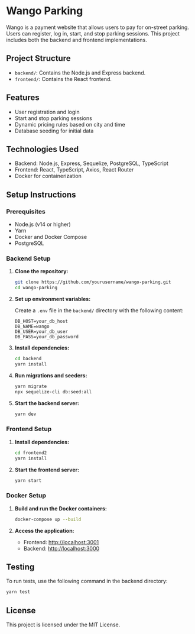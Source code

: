 
# Wango Parking

Wango is a payment website that allows users to pay for on-street parking. Users can register, log in, start, and stop parking sessions. This project includes both the backend and frontend implementations.

## Project Structure

- `backend/`: Contains the Node.js and Express backend.
- `frontend/`: Contains the React frontend.

## Features

- User registration and login
- Start and stop parking sessions
- Dynamic pricing rules based on city and time
- Database seeding for initial data

## Technologies Used

- Backend: Node.js, Express, Sequelize, PostgreSQL, TypeScript
- Frontend: React, TypeScript, Axios, React Router
- Docker for containerization

## Setup Instructions

### Prerequisites

- Node.js (v14 or higher)
- Yarn
- Docker and Docker Compose
- PostgreSQL

### Backend Setup

1. **Clone the repository:**

   ```bash
   git clone https://github.com/yourusername/wango-parking.git
   cd wango-parking
   ```

2. **Set up environment variables:**

   Create a `.env` file in the `backend/` directory with the following content:

   ```env
   DB_HOST=your_db_host
   DB_NAME=wango
   DB_USER=your_db_user
   DB_PASS=your_db_password
   ```

3. **Install dependencies:**

   ```bash
   cd backend
   yarn install
   ```

4. **Run migrations and seeders:**

   ```bash
   yarn migrate
   npx sequelize-cli db:seed:all
   ```

5. **Start the backend server:**

   ```bash
   yarn dev
   ```

### Frontend Setup

1. **Install dependencies:**

   ```bash
   cd frontend2
   yarn install
   ```

2. **Start the frontend server:**

   ```bash
   yarn start
   ```

### Docker Setup

1. **Build and run the Docker containers:**

   ```bash
   docker-compose up --build
   ```

2. **Access the application:**

   - Frontend: [http://localhost:3001](http://localhost:3001)
   - Backend: [http://localhost:3000](http://localhost:3000)

## Testing

To run tests, use the following command in the backend directory:

```bash
yarn test
```

## License

This project is licensed under the MIT License.
